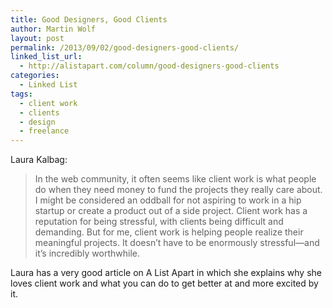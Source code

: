 ```yaml
---
title: Good Designers, Good Clients
author: Martin Wolf
layout: post
permalink: /2013/09/02/good-designers-good-clients/
linked_list_url:
  - http://alistapart.com/column/good-designers-good-clients
categories:
  - Linked List
tags:
  - client work
  - clients
  - design
  - freelance
---
```

<p class="linked-list-quote-author">
  Laura Kalbag:
</p>

> In the web community, it often seems like client work is what people do when they need money to fund the projects they really care about. I might be considered an oddball for not aspiring to work in a hip startup or create a product out of a side project. Client work has a reputation for being stressful, with clients being difficult and demanding. But for me, client work is helping people realize their meaningful projects. It doesn’t have to be enormously stressful—and it’s incredibly worthwhile.

Laura has a very good article on A List Apart in which she explains why she loves client work and what you can do to get better at and more excited by it.